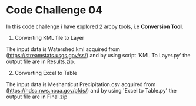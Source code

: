 # Code Challenge 04
In this code challenge i have explored 2 arcpy tools, i.e **Conversion Tool**.
1. Converting KML file to Layer
   
The input data is Watershed.kml acquired from (https://streamstats.usgs.gov/ss/) and by using script 'KML To Layer.py' the output file are in Results.zip.

2. Converting Excel to Table
   
The input data is Meshanticut Precipitation.csv acquired from (https://hdsc.nws.noaa.gov/pfds/) and by using 'Excel to Table.py' the output file are in Final.zip
